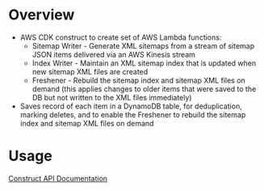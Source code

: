 # Overview

- AWS CDK construct to create set of AWS Lambda functions:
  - Sitemap Writer - Generate XML sitemaps from a stream of sitemap JSON items delivered via an AWS Kinesis stream
  - Index Writer - Maintain an XML sitemap index that is updated when new sitemap XML files are created
  - Freshener - Rebuild the sitemap index and sitemap XML files on demand (this applies changes to older items that were saved to the DB but not written to the XML files immediately)
- Saves record of each item in a DynamoDB table, for deduplication, marking deletes, and to enable the Freshener to rebuild the sitemap index and sitemap XML files on demand

# Usage

[Construct API Documentation](API.md)